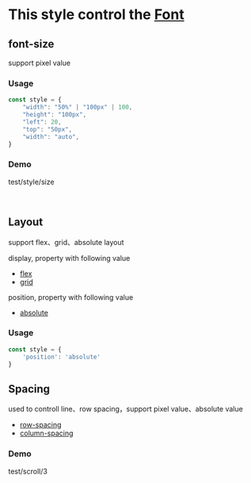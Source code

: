# This style control the [Font](https://docs.lvgl.io/master/overview/font.html)

## font-size

support pixel value



### Usage
```jsx
const style = {
    "width": "50%" | "100px" | 100,
    "height": "100px",
    "left": 20,
    "top": "50px",
    "width": "auto",
}
```

### Demo
test/style/size

<br />

## Layout

support flex、grid、absolute layout

display, property with following value
- [flex](./flex.md)
- [grid](./grid.md)

position, property with following value
- [absolute](https://docs.lvgl.io/master/overview/coords.html#flags?LV_OBJ_FLAG_FLOATING)

### Usage
```jsx
const style = {
    'position': 'absolute'
}
```

## Spacing

used to controll line、row spacing，support pixel value、absolute value

- [row-spacing](https://docs.lvgl.io/master/overview/style.html?highlight=lv_style_set_pad_row#_CPPv420lv_style_set_pad_rowP10lv_style_t10lv_coord_t)
- [column-spacing](https://docs.lvgl.io/master/overview/style.html?highlight=lv_style_set_pad_row#_CPPv423lv_style_set_pad_columnP10lv_style_t10lv_coord_t)

### Demo
test/scroll/3
